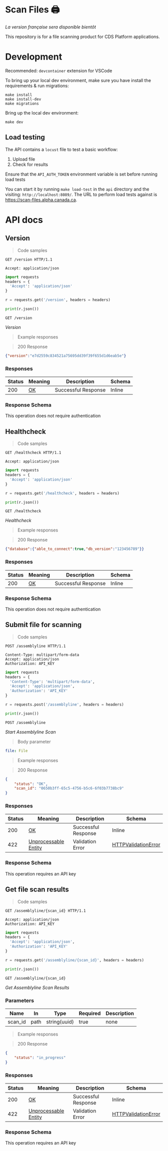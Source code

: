 # Scan Files 🖨️

_La version française sera disponible bientôt_

This repository is for a file scanning product for CDS Platform applications.

# Development
Recommended: `devcontainer` extension for VSCode

To bring up your local dev environment, make sure you have install the requirements & run migrations:
```
make install
make install-dev
make migrations
```

Bring up the local dev environment:
```
make dev
```

## Load testing
The API contains a `locust` file to test a basic workflow:

1. Upload file
2. Check for results

Ensure that the `API_AUTH_TOKEN` environment variable is set before running load tests

You can start it by running `make load-test` in the `api` directory and the visiting: `http://localhost:8089/`. The URL to perform load tests against is https://scan-files.alpha.canada.ca.

# API docs

## Version

<a id="opIdversion_version_get"></a>

> Code samples

```http
GET /version HTTP/1.1

Accept: application/json

```

```python
import requests
headers = {
  'Accept': 'application/json'
}

r = requests.get('/version', headers = headers)

print(r.json())

```

`GET /version`

*Version*

> Example responses

> 200 Response

```json
{"version":"e7d2559c834521a75695dd39f39f655d1d6eab5e"}
```

<h3 id="version_version_get-responses">Responses</h3>

|Status|Meaning|Description|Schema|
|---|---|---|---|
|200|[OK](https://tools.ietf.org/html/rfc7231#section-6.3.1)|Successful Response|Inline|

<h3 id="version_version_get-responseschema">Response Schema</h3>

<aside class="success">
This operation does not require authentication
</aside>

## Healthcheck

<a id="opIdhealthcheck_healthcheck_get"></a>

> Code samples

```http
GET /healthcheck HTTP/1.1

Accept: application/json

```

```python
import requests
headers = {
  'Accept': 'application/json'
}

r = requests.get('/healthcheck', headers = headers)

print(r.json())

```

`GET /healthcheck`

*Healthcheck*

> Example responses

> 200 Response

```json
{"database":{"able_to_connect":true,"db_version":"123456789"}}
```

<h3 id="healthcheck_healthcheck_get-responses">Responses</h3>

|Status|Meaning|Description|Schema|
|---|---|---|---|
|200|[OK](https://tools.ietf.org/html/rfc7231#section-6.3.1)|Successful Response|Inline|

<h3 id="healthcheck_healthcheck_get-responseschema">Response Schema</h3>

<aside class="success">
This operation does not require authentication
</aside>
  
## Submit file for scanning

<a id="opIdstart_assemblyline_scan_assemblyline_post"></a>

> Code samples

```http
POST /assemblyline HTTP/1.1

Content-Type: multipart/form-data
Accept: application/json
Authorization: API_KEY

```

```python
import requests
headers = {
  'Content-Type': 'multipart/form-data',
  'Accept': 'application/json',
  'Authorization': 'API_KEY'
}

r = requests.post('/assemblyline', headers = headers)

print(r.json())

```

`POST /assemblyline`

*Start Assemblyline Scan*

> Body parameter

```yaml
file: File

```

> Example responses

> 200 Response

```json
{
    "status": "OK",
    "scan_id": "0650b3ff-65c5-4756-b5c6-6f03b7738bc9"
}
```

<h3 id="start_assemblyline_scan_assemblyline_post-responses">Responses</h3>

|Status|Meaning|Description|Schema|
|---|---|---|---|
|200|[OK](https://tools.ietf.org/html/rfc7231#section-6.3.1)|Successful Response|Inline|
|422|[Unprocessable Entity](https://tools.ietf.org/html/rfc2518#section-10.3)|Validation Error|[HTTPValidationError](#schemahttpvalidationerror)|

<h3 id="start_assemblyline_scan_assemblyline_post-responseschema">Response Schema</h3>

<aside class="success">
This operation requires an API key
</aside>

## Get file scan results

<a id="opIdget_assemblyline_scan_results_assemblyline__scan_id__get"></a>

> Code samples

```http
GET /assemblyline/{scan_id} HTTP/1.1

Accept: application/json
Authorization: API_KEY

```

```python
import requests
headers = {
  'Accept': 'application/json',
  'Authorization': 'API_KEY'
}

r = requests.get('/assemblyline/{scan_id}', headers = headers)

print(r.json())

```

`GET /assemblyline/{scan_id}`

*Get Assemblyline Scan Results*

<h3 id="get_assemblyline_scan_results_assemblyline__scan_id__get-parameters">Parameters</h3>

|Name|In|Type|Required|Description|
|---|---|---|---|---|
|scan_id|path|string(uuid)|true|none|

> Example responses

> 200 Response

```json
{
    "status": "in_progress"
}
```

<h3 id="get_assemblyline_scan_results_assemblyline__scan_id__get-responses">Responses</h3>

|Status|Meaning|Description|Schema|
|---|---|---|---|
|200|[OK](https://tools.ietf.org/html/rfc7231#section-6.3.1)|Successful Response|Inline|
|422|[Unprocessable Entity](https://tools.ietf.org/html/rfc2518#section-10.3)|Validation Error|[HTTPValidationError](#schemahttpvalidationerror)|

<h3 id="get_assemblyline_scan_results_assemblyline__scan_id__get-responseschema">Response Schema</h3>

<aside class="success">
This operation requires an API key
</aside>
